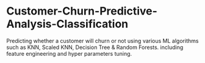 # Customer-Churn-Predictive-Analysis-Classification
Predicting whether a customer will churn or not using various ML algorithms such as KNN, Scaled KNN, Decision Tree &amp; Random Forests. including feature engineering and hyper parameters tuning.
